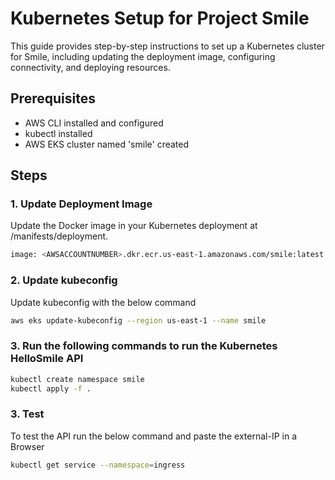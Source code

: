 # Kubernetes Setup for Project Smile

This guide provides step-by-step instructions to set up a Kubernetes cluster for Smile, including updating the deployment image, configuring connectivity, and deploying resources.

## Prerequisites

- AWS CLI installed and configured
- kubectl installed
- AWS EKS cluster named 'smile' created

## Steps

### 1. Update Deployment Image

Update the Docker image in your Kubernetes deployment at /manifests/deployment.

```bash
image: <AWSACCOUNTNUMBER>.dkr.ecr.us-east-1.amazonaws.com/smile:latest
```

### 2. Update kubeconfig

Update kubeconfig with the below command

```bash
aws eks update-kubeconfig --region us-east-1 --name smile
```

### 3. Run the following commands to run the Kubernetes HelloSmile API

```bash
kubectl create namespace smile
kubectl apply -f .
```

### 3. Test
To test the API run the below command and paste the external-IP in a Browser
```bash
kubectl get service --namespace=ingress
```


